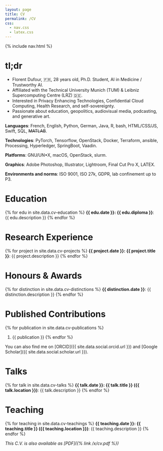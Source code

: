 ```yaml
---
layout: page
title: CV
permalink: /CV
css:
  - nav.css
  - latex.css
---
```


{% include nav.html %}

# tl;dr

- Florent Dufour, 🇫🇷, 28 years old, Ph.D. Student, AI in Medicine  / Trustworthy AI.
- Affiliated with the Technical University Munich (TUM) & Leibniz Supercomputing Centre (LRZ) 🇩🇪.
- Interested in Privacy Enhancing Technologies, Confidential Cloud Computing, Health Research, and self-sovereignty.
- Passionate about education, geopolitics, audiovisual media, podcasting, and generative art.

**Languages**: French, English, Python, German, Java, R, bash, HTML/CSS/JS, Swift, SQL, ~~MATLAB~~.

**Technologies**: PyTorch, Tensorflow, OpenStack, Docker, Terraform, ansible, Processing, Hyperledger, SpringBoot, Vaadin.

**Platforms**: GNU/UN\*X, macOS, OpenStack, slurm.

**Graphics**: Adobe Photoshop, Illustrator, Lightroom, Final Cut Pro X, <span markdown=0 class="latex-logo"><span class="L">L</span><span class="A">A</span><span class="T">T</span><span class="E">E</span><span class="x">X</span></span>.

**Environments and norms**: ISO 9001, ISO 27k, GDPR, lab confinement up to P3.

# Education

{% for edu in site.data.cv-education %}
  **{{ edu.date }}: {{ edu.diploma }}**: {{ edu.description }}
{% endfor %}

# Research Experience

{% for project in site.data.cv-projects %}
  **{{ project.date }}: {{ project.title }}**: {{ project.description }}
{% endfor %}

# Honours & Awards

{% for distinction in site.data.cv-distinctions %}
  **{{ distinction.date }}**: {{ distinction.description }}
{% endfor %}

# Published Contributions

{% for publication in site.data.cv-publications %}
  1. {{ publication }}
{% endfor %}

You can also find me on [ORCID]({{ site.data.social.orcid.url }}) and [Google Scholar]({{ site.data.social.scholar.url }}).

# Talks

{% for talk in site.data.cv-talks %}
  **{{ talk.date }}: {{ talk.title }} ({{ talk.location }})**: {{ talk.description }}
{% endfor %}

# Teaching

{% for teaching in site.data.cv-teachings %}
  **{{ teaching.date }}: {{ teaching.title }} ({{ teaching.location }})**: {{ teaching.description }}
{% endfor %}

_This C.V. is also available as [PDF]({% link /x/cv.pdf %})_

<!-- TODO: Fix quick hack -->
<br><br><br><br><br><br>
